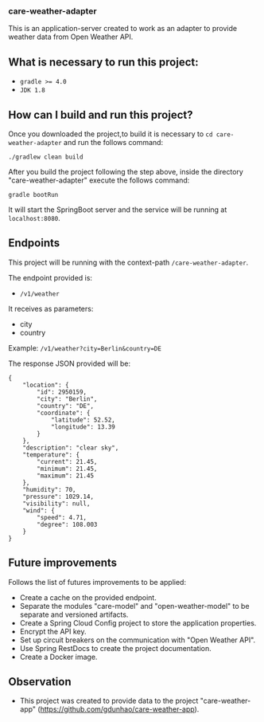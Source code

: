 ### care-weather-adapter
This is an application-server created to work as an adapter to provide weather data from Open Weather API.

## What is necessary to run this project:

- ```gradle >= 4.0```
- ```JDK 1.8```

## How can I build and run this project?
Once you downloaded the project,to build it is necessary to ```cd care-weather-adapter``` and run the follows command:

```./gradlew clean build```

After you build the project following the step above, inside the directory "care-weather-adapter" execute the follows command:

```gradle bootRun```

It will start the SpringBoot server and the service will be running at ```localhost:8080```.

## Endpoints

This project will be running with the context-path ```/care-weather-adapter```.

The endpoint provided is:

- ```/v1/weather```

It receives as parameters:

- city
- country

Example: ```/v1/weather?city=Berlin&country=DE```

The response JSON provided will be:

```
{
    "location": {
        "id": 2950159,
        "city": "Berlin",
        "country": "DE",
        "coordinate": {
            "latitude": 52.52,
            "longitude": 13.39
        }
    },
    "description": "clear sky",
    "temperature": {
        "current": 21.45,
        "minimum": 21.45,
        "maximum": 21.45
    },
    "humidity": 70,
    "pressure": 1029.14,
    "visibility": null,
    "wind": {
        "speed": 4.71,
        "degree": 108.003
    }
}
```

## Future improvements

Follows the list of futures improvements to be applied:

  - Create a cache on the provided endpoint.
  - Separate the modules "care-model" and "open-weather-model" to be separate and versioned artifacts.
  - Create a Spring Cloud Config project to store the application properties.
  - Encrypt the API key.
  - Set up circuit breakers on the communication with "Open Weather API".
  - Use Spring RestDocs to create the project documentation.
  - Create a Docker image.

## Observation

 - This project was created to provide data to the project "care-weather-app" (https://github.com/gdunhao/care-weather-app).
